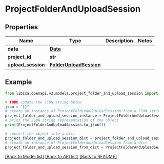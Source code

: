 # ProjectFolderAndUploadSession


## Properties

Name | Type | Description | Notes
------------ | ------------- | ------------- | -------------
**data** | [**Data**](Data.md) |  | 
**project_id** | **str** |  | 
**upload_session** | [**FolderUploadSession**](FolderUploadSession.md) |  | 

## Example

```python
from libica.openapi.v3.models.project_folder_and_upload_session import ProjectFolderAndUploadSession

# TODO update the JSON string below
json = "{}"
# create an instance of ProjectFolderAndUploadSession from a JSON string
project_folder_and_upload_session_instance = ProjectFolderAndUploadSession.from_json(json)
# print the JSON string representation of the object
print(ProjectFolderAndUploadSession.to_json())

# convert the object into a dict
project_folder_and_upload_session_dict = project_folder_and_upload_session_instance.to_dict()
# create an instance of ProjectFolderAndUploadSession from a dict
project_folder_and_upload_session_from_dict = ProjectFolderAndUploadSession.from_dict(project_folder_and_upload_session_dict)
```
[[Back to Model list]](../README.md#documentation-for-models) [[Back to API list]](../README.md#documentation-for-api-endpoints) [[Back to README]](../README.md)


